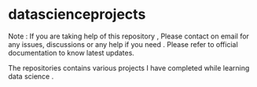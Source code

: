 # datascienceprojects

Note : If you are taking help of this repository , Please contact on email for any issues, discussions or any help if you need .
 Please refer to official documentation to know latest updates.

The repositories contains various projects I have completed while learning data science .

